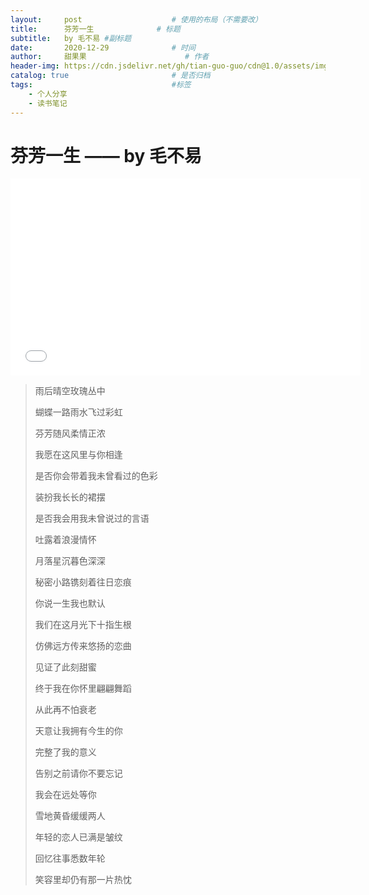 ```yaml
---
layout:     post                    # 使用的布局（不需要改）
title:      芬芳一生              # 标题 
subtitle:   by 毛不易 #副标题
date:       2020-12-29              # 时间
author:     甜果果                      # 作者
header-img: https://cdn.jsdelivr.net/gh/tian-guo-guo/cdn@1.0/assets/img/post-bg-swift2.jpg    #这篇文章标题背景图片
catalog: true                       # 是否归档
tags:                               #标签
    - 个人分享
    - 读书笔记
---
```


# 芬芳一生  —— by 毛不易

<iframe width="560" height="315" src="//player.bilibili.com/player.html?aid=14370649&bvid=BV1ax41147oj&cid=23450896&page=1" scrolling="no" border="0" frameborder="no" framespacing="0" allowfullscreen="true"> </iframe>

>雨后晴空玫瑰丛中
>
>蝴蝶一路雨水飞过彩虹
>
>芬芳随风柔情正浓
>
>我愿在这风里与你相逢
>
>
>
>是否你会带着我未曾看过的色彩
>
>装扮我长长的裙摆
>
>是否我会用我未曾说过的言语
>
>吐露着浪漫情怀
>
>
>
>月落星沉暮色深深
>
>秘密小路镌刻着往日恋痕
>
>你说一生我也默认
>
>我们在这月光下十指生根
>
>
>
>仿佛远方传来悠扬的恋曲
>
>见证了此刻甜蜜
>
>终于我在你怀里翩翩舞蹈
>
>从此再不怕衰老
>
>
>
>天意让我拥有今生的你
>
>完整了我的意义
>
>告别之前请你不要忘记
>
>我会在远处等你
>
>
>
>雪地黄昏缓缓两人
>
>年轻的恋人已满是皱纹
>
>回忆往事悉数年轮
>
>笑容里却仍有那一片热忱

